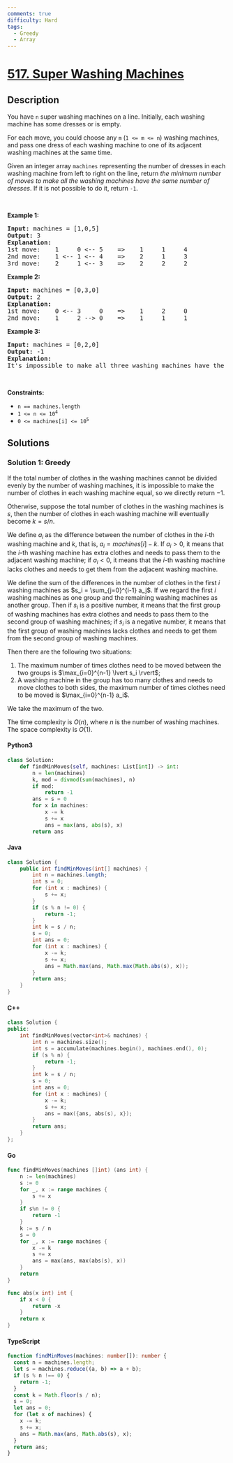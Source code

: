 ```yaml
---
comments: true
difficulty: Hard
tags:
  - Greedy
  - Array
---
```


<!-- problem:start -->

# [517. Super Washing Machines](https://leetcode.com/problems/super-washing-machines)


## Description

<!-- description:start -->

<p>You have <code>n</code> super washing machines on a line. Initially, each washing machine has some dresses or is empty.</p>

<p>For each move, you could choose any <code>m</code> (<code>1 &lt;= m &lt;= n</code>) washing machines, and pass one dress of each washing machine to one of its adjacent washing machines at the same time.</p>

<p>Given an integer array <code>machines</code> representing the number of dresses in each washing machine from left to right on the line, return <em>the minimum number of moves to make all the washing machines have the same number of dresses</em>. If it is not possible to do it, return <code>-1</code>.</p>

<p>&nbsp;</p>
<p><strong class="example">Example 1:</strong></p>

<pre>
<strong>Input:</strong> machines = [1,0,5]
<strong>Output:</strong> 3
<strong>Explanation:</strong>
1st move:    1     0 &lt;-- 5    =&gt;    1     1     4
2nd move:    1 &lt;-- 1 &lt;-- 4    =&gt;    2     1     3
3rd move:    2     1 &lt;-- 3    =&gt;    2     2     2
</pre>

<p><strong class="example">Example 2:</strong></p>

<pre>
<strong>Input:</strong> machines = [0,3,0]
<strong>Output:</strong> 2
<strong>Explanation:</strong>
1st move:    0 &lt;-- 3     0    =&gt;    1     2     0
2nd move:    1     2 --&gt; 0    =&gt;    1     1     1
</pre>

<p><strong class="example">Example 3:</strong></p>

<pre>
<strong>Input:</strong> machines = [0,2,0]
<strong>Output:</strong> -1
<strong>Explanation:</strong>
It&#39;s impossible to make all three washing machines have the same number of dresses.
</pre>

<p>&nbsp;</p>
<p><strong>Constraints:</strong></p>

<ul>
	<li><code>n == machines.length</code></li>
	<li><code>1 &lt;= n &lt;= 10<sup>4</sup></code></li>
	<li><code>0 &lt;= machines[i] &lt;= 10<sup>5</sup></code></li>
</ul>

<!-- description:end -->

## Solutions

<!-- solution:start -->

### Solution 1: Greedy

If the total number of clothes in the washing machines cannot be divided evenly by the number of washing machines, it is impossible to make the number of clothes in each washing machine equal, so we directly return $-1$.

Otherwise, suppose the total number of clothes in the washing machines is $s$, then the number of clothes in each washing machine will eventually become $k = s / n$.

We define $a_i$ as the difference between the number of clothes in the $i$-th washing machine and $k$, that is, $a_i = \textit{machines}[i] - k$. If $a_i > 0$, it means that the $i$-th washing machine has extra clothes and needs to pass them to the adjacent washing machine; if $a_i < 0$, it means that the $i$-th washing machine lacks clothes and needs to get them from the adjacent washing machine.

We define the sum of the differences in the number of clothes in the first $i$ washing machines as $s_i = \sum_{j=0}^{i-1} a_j$. If we regard the first $i$ washing machines as one group and the remaining washing machines as another group. Then if $s_i$ is a positive number, it means that the first group of washing machines has extra clothes and needs to pass them to the second group of washing machines; if $s_i$ is a negative number, it means that the first group of washing machines lacks clothes and needs to get them from the second group of washing machines.

Then there are the following two situations:

1. The maximum number of times clothes need to be moved between the two groups is $\max_{i=0}^{n-1} \lvert s_i \rvert$;
1. A washing machine in the group has too many clothes and needs to move clothes to both sides, the maximum number of times clothes need to be moved is $\max_{i=0}^{n-1} a_i$.

We take the maximum of the two.

The time complexity is $O(n)$, where $n$ is the number of washing machines. The space complexity is $O(1)$.

<!-- tabs:start -->

#### Python3

```python
class Solution:
    def findMinMoves(self, machines: List[int]) -> int:
        n = len(machines)
        k, mod = divmod(sum(machines), n)
        if mod:
            return -1
        ans = s = 0
        for x in machines:
            x -= k
            s += x
            ans = max(ans, abs(s), x)
        return ans
```

#### Java

```java
class Solution {
    public int findMinMoves(int[] machines) {
        int n = machines.length;
        int s = 0;
        for (int x : machines) {
            s += x;
        }
        if (s % n != 0) {
            return -1;
        }
        int k = s / n;
        s = 0;
        int ans = 0;
        for (int x : machines) {
            x -= k;
            s += x;
            ans = Math.max(ans, Math.max(Math.abs(s), x));
        }
        return ans;
    }
}
```

#### C++

```cpp
class Solution {
public:
    int findMinMoves(vector<int>& machines) {
        int n = machines.size();
        int s = accumulate(machines.begin(), machines.end(), 0);
        if (s % n) {
            return -1;
        }
        int k = s / n;
        s = 0;
        int ans = 0;
        for (int x : machines) {
            x -= k;
            s += x;
            ans = max({ans, abs(s), x});
        }
        return ans;
    }
};
```

#### Go

```go
func findMinMoves(machines []int) (ans int) {
	n := len(machines)
	s := 0
	for _, x := range machines {
		s += x
	}
	if s%n != 0 {
		return -1
	}
	k := s / n
	s = 0
	for _, x := range machines {
		x -= k
		s += x
		ans = max(ans, max(abs(s), x))
	}
	return
}

func abs(x int) int {
	if x < 0 {
		return -x
	}
	return x
}
```

#### TypeScript

```ts
function findMinMoves(machines: number[]): number {
  const n = machines.length;
  let s = machines.reduce((a, b) => a + b);
  if (s % n !== 0) {
    return -1;
  }
  const k = Math.floor(s / n);
  s = 0;
  let ans = 0;
  for (let x of machines) {
    x -= k;
    s += x;
    ans = Math.max(ans, Math.abs(s), x);
  }
  return ans;
}
```

<!-- tabs:end -->

<!-- solution:end -->

<!-- problem:end -->
